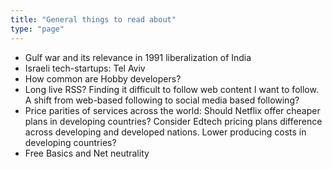 ```yaml
---
title: "General things to read about"
type: "page"
---
```


- Gulf war and its relevance in 1991 liberalization of India
- Israeli tech-startups: Tel Aviv
- How common are Hobby developers?
- Long live RSS? Finding it difficult to follow web content I want to follow. A shift from web-based following to social media based following?
- Price parities of services across the world: Should Netflix offer cheaper plans in developing countries? Consider Edtech pricing plans difference across developing and developed nations. Lower producing costs in developing countries?
- Free Basics and Net neutrality